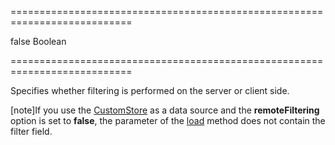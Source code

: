 ===========================================================================
<!--default-->false<!--/default-->
<!--type-->Boolean<!--/type-->
===========================================================================

<!--shortDescription-->
Specifies whether filtering is performed on the server or client side.
<!--/shortDescription-->

<!--fullDescription-->
[note]If you use the [CustomStore](/Documentation/ApiReference/Data_Layer/CustomStore/) as a data source and the **remoteFiltering** option is set to **false**, the parameter of the [load](/Documentation/ApiReference/Data_Layer/CustomStore/Methods/#loadoptions) method does not contain the filter field.


<!--/fullDescription-->